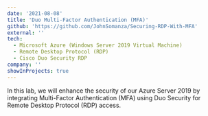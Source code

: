 ```yaml
---
date: '2021-08-08'
title: 'Duo Multi-Factor Authentication (MFA)'
github: 'https://github.com/JohnSomanza/Securing-RDP-With-MFA'
external: ''
tech:
  - Microsoft Azure (Windows Server 2019 Virtual Machine)
  - Remote Desktop Protocol (RDP)
  - Cisco Duo Security RDP
company: ''
showInProjects: true
---
```


In this lab, we will enhance the security of our Azure Server 2019 by integrating Multi-Factor Authentication (MFA) using Duo Security for Remote Desktop Protocol (RDP) access.